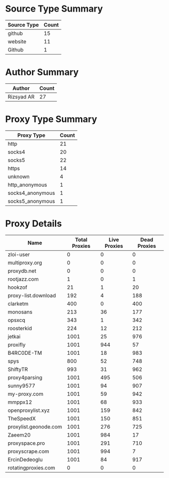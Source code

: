 # Source Type Summary

| Source Type | Count |
|-------------|-------|
| github | 15 |
| website | 11 |
| Github | 1 |


# Author Summary

| Author | Count |
|--------|-------|
| Rizsyad AR | 27 |


# Proxy Type Summary

| Proxy Type | Count |
|------------|-------|
| http | 21 |
| socks4 | 20 |
| socks5 | 22 |
| https | 14 |
| unknown | 4 |
| http_anonymous | 1 |
| socks4_anonymous | 1 |
| socks5_anonymous | 1 |


# Proxy Details

| Name | Total Proxies | Live Proxies | Dead Proxies |
|------|---------------|--------------|---------------|
| zloi-user | 0 | 0 | 0 |
| multiproxy.org | 0 | 0 | 0 |
| proxydb.net | 0 | 0 | 0 |
| rootjazz.com | 1 | 0 | 1 |
| hookzof | 21 | 1 | 20 |
| proxy-list.download | 192 | 4 | 188 |
| clarketm | 400 | 0 | 400 |
| monosans | 213 | 36 | 177 |
| opsxcq | 343 | 1 | 342 |
| roosterkid | 224 | 12 | 212 |
| jetkai | 1001 | 25 | 976 |
| proxifly | 1001 | 944 | 57 |
| B4RC0DE-TM | 1001 | 18 | 983 |
| spys | 800 | 52 | 748 |
| ShiftyTR | 993 | 31 | 962 |
| proxy4parsing | 1001 | 495 | 506 |
| sunny9577 | 1001 | 94 | 907 |
| my-proxy.com | 1001 | 59 | 942 |
| mmppx12 | 1001 | 68 | 933 |
| openproxylist.xyz | 1001 | 159 | 842 |
| TheSpeedX | 1001 | 150 | 851 |
| proxylist.geonode.com | 1001 | 276 | 725 |
| Zaeem20 | 1001 | 984 | 17 |
| proxyspace.pro | 1001 | 291 | 710 |
| proxyscrape.com | 1001 | 994 | 7 |
| ErcinDedeoglu | 1001 | 84 | 917 |
| rotatingproxies.com | 0 | 0 | 0 |
